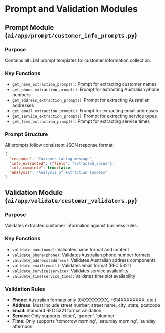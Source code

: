 # Prompt and Validation Modules

## Prompt Module (`ai/app/prompt/customer_info_prompts.py`)

### Purpose
Contains all LLM prompt templates for customer information collection.

### Key Functions
- `get_name_extraction_prompt()`: Prompt for extracting customer names
- `get_phone_extraction_prompt()`: Prompt for extracting Australian phone numbers
- `get_address_extraction_prompt()`: Prompt for extracting Australian addresses
- `get_email_extraction_prompt()`: Prompt for extracting email addresses
- `get_service_extraction_prompt()`: Prompt for extracting service types
- `get_time_extraction_prompt()`: Prompt for extracting service times

### Prompt Structure
All prompts follow consistent JSON response format:
```json
{
  "response": "Customer-facing message",
  "info_extracted": {"field": "extracted_value"},
  "info_complete": true/false,
  "analysis": "Analysis of extraction success"
}
```

## Validation Module (`ai/app/validate/customer_validators.py`)

### Purpose
Validates extracted customer information against business rules.

### Key Functions
- `validate_name(name)`: Validates name format and content
- `validate_phone(phone)`: Validates Australian phone number formats
- `validate_address(address)`: Validates Australian address components
- `validate_email(email)`: Validates email format (RFC 5321)
- `validate_service(service)`: Validates service availability
- `validate_time(service_time)`: Validates time slot availability

### Validation Rules
- **Phone**: Australian formats only (04XXXXXXXX, +614XXXXXXXX, etc.)
- **Address**: Must include street number, street name, city, state, postcode
- **Email**: Standard RFC 5321 format validation
- **Service**: Only supports 'clean', 'garden', 'plumber'
- **Time**: Only supports 'tomorrow morning', 'saturday morning', 'sunday afternoon'